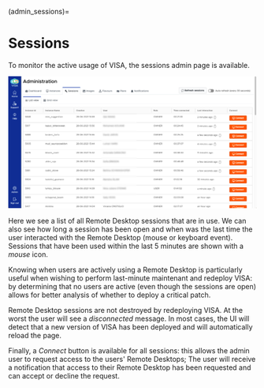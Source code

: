 (admin_sessions)=
# Sessions

To monitor the active usage of VISA, the sessions admin page is available.

![](../_static/images/visa-admin-sessions.png)

Here we see a list of all Remote Desktop sessions that are in use. We can also see how long a session has been open and when was the last time the user interacted with the Remote Desktop (mouse or keyboard event). Sessions that have been used within the last 5 minutes are shown with a *mouse* icon. 

Knowing when users are actively using a Remote Desktop is particularly useful when wishing to perform last-minute maintenant and redeploy VISA: by determining that no users are active (even though the sessions are open) allows for better analysis of whether to deploy a critical patch.

Remote Desktop sessions are not destroyed by redeploying VISA. At the worst the user will see a *disconnected* message. In most cases, the UI will detect that a new version of VISA has been deployed and will automatically reload the page.

Finally, a *Connect* button is available for all sessions: this allows the admin user to request access to the users' Remote Desktops; The user will receive a notification that access to their Remote Desktop has been requested and can accept or decline the request.

